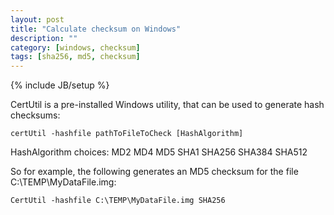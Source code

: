 ```yaml
---
layout: post
title: "Calculate checksum on Windows"
description: ""
category: [windows, checksum]
tags: [sha256, md5, checksum]
---
```

{% include JB/setup %}

CertUtil is a pre-installed Windows utility, that can be used to generate hash checksums:

    certUtil -hashfile pathToFileToCheck [HashAlgorithm]

HashAlgorithm choices: MD2 MD4 MD5 SHA1 SHA256 SHA384 SHA512

So for example, the following generates an MD5 checksum for the file C:\TEMP\MyDataFile.img:

    CertUtil -hashfile C:\TEMP\MyDataFile.img SHA256